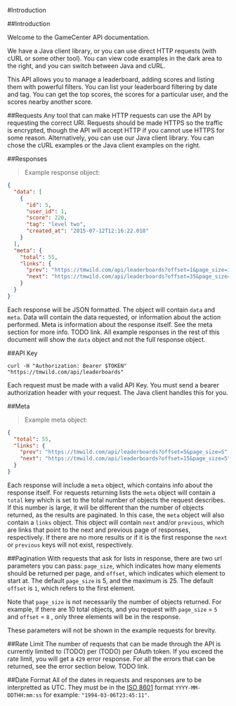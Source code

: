 #Introduction

##Introduction

Welcome to the GameCenter API documentation.

We have a Java client library, or you can use direct HTTP requests (with
cURL or some other tool). You can view code examples in the dark area to
the right, and you can switch between Java and cURL.

This API allows you to manage a leaderboard, adding scores and listing them with
powerful filters. You can list your leaderboard filtering by date and tag. You
can get the top scores, the scores for a particular user, and the scores nearby
another score.


##Requests
Any tool that can make HTTP requests can use the API by requesting the correct
URI. Requests should be made HTTPS so the traffic is encrypted, though the API
will accept HTTP if you cannot use HTTPS for some reason. Alternatively, you can
use our Java client library. You can chose the cURL examples or the Java
client examples on the right.

##Responses

> Example response object:

```json
{
  "data": [
    {
      "id": 5,
      "user_id": 1,
      "score": 220,
      "tag": "level two",
      "created_at": "2015-07-12T12:16:22.018"
    }
  ],
  "meta": {
    "total": 55,
    "links": {
      "prev": "https://tmwild.com/api/leaderboards?offset=1&page_size=1",
      "next": "https://tmwild.com/api/leaderboards?offset=35&page_size=1"
    }
  }
}
```

Each response will be JSON formatted. The object will contain `data` and `meta`.
Data will contain the data requested, or information about the action performed.
Meta is information about the response itself. See the meta section for more
info. TODO link. All example responses in the rest of this document will show
the `data` object and not the full response object.

##API Key
```shell
curl -H "Authorization: Bearer $TOKEN" "https://tmwild.com/api/leaderboards"
```
Each request must be made with a valid API Key. You must send a bearer
authorization header with your request. The Java client handles this for you.


##Meta

> Example meta object:

```json
{
  "total": 55,
  "links": {
    "prev": "https://tmwild.com/api/leaderboards?offset=5&page_size=5",
    "next": "https://tmwild.com/api/leaderboards?offset=15&page_size=5"
  }
}
```

Each response will include a `meta` object, which contains info about the response
itself. For requests returning lists the `meta` object will contain a `total`
key which is set to the total number of objects the request describes. If this
number is large, it will be different than the number of objects returned, as
the results are paginated. In this case, the `meta` object will also contain
a `links` object. This object will contain `next` and/or `previous`, which are
links that point to the next and previous page of responses, respectively. If
there are no more results or if it is the first response the `next` or `previous`
keys will not exist, respectively.

##Pagination
With requests that ask for lists in response, there are two url parameters you
can pass: `page_size`, which indicates how many elements should be returned per
page, and `offset`, which indicates which element to start at. The default
`page_size` is 5, and the maximum is 25. The default `offset` is `1`, which
refers to the first element.

<aside class="warning">
Note that
<code class="prettyprint">page_size</code>
 is not necessarily the number of objects returned. For
example, if there are 10 total objects, and you request with
<code class="prettyprint">page_size</code> =
<code class="prettyprint">5</code>
and
<code class="prettyprint">offset</code> =
<code class="prettyprint">8</code>
, only three elements will be in the response.
</aside>

These parameters will not be shown in the example requests for brevity.


##Rate Limit
The number of requests that can be made through the API is currently limited to
(TODO) per (TODO) per OAuth token. If you exceed the rate limit, you will get
a `429` error response. For all the errors that can be returned, see the error
section below. TODO link.


##Date Format
All of the dates in requests and responses are to be interpretted as UTC. They
must be in the [ISO 8601](https://en.wikipedia.org/wiki/ISO_8601) format `YYYY-MM-DDTHH:mm:ss` for example: `"1994-03-06T23:45:11"`.
